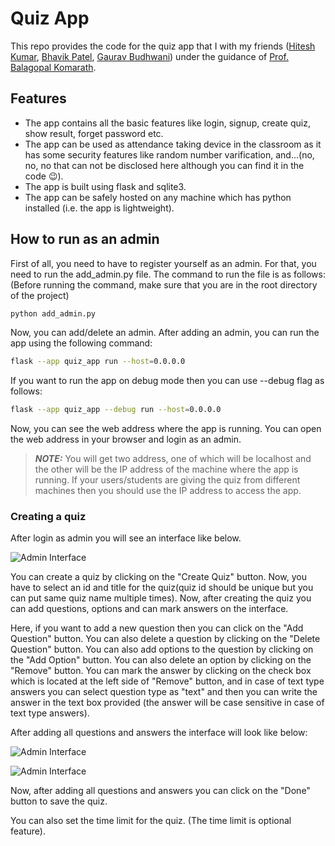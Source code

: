 # Quiz App

This repo provides the code for the quiz app that I with my friends ([Hitesh Kumar](https://github.com/hit2737/), [Bhavik Patel](https://github.com/bp0609/), [Gaurav Budhwani](https://github.com/gaurav-budhwani)) under the guidance of [Prof. Balagopal Komarath](https://github.com/balu).

## Features

- The app contains all the basic features like login, signup, create quiz, show result, forget password etc.
- The app can be used as attendance taking device in the classroom as it has some security features like random number varification, and...(no, no, no that can not be disclosed here although you can find it in the code :wink:).
- The app is built using flask and sqlite3.
- The app can be safely hosted on any machine which has python installed (i.e. the app is lightweight).

## How to run as an admin

First of all, you need to have to register yourself as an admin. For that, you need to run the add_admin.py file. The command to run the file is as follows: (Before running the command, make sure that you are in the root directory of the project)

```bash
python add_admin.py
```
Now, you can add/delete an admin. After adding an admin, you can run the app using the following command:

```bash
flask --app quiz_app run --host=0.0.0.0
```
If you want to run the app on debug mode then you can use --debug flag as follows:

```bash
flask --app quiz_app --debug run --host=0.0.0.0
```

Now, you can see the web address where the app is running. You can open the web address in your browser and login as an admin.

> **_NOTE:_**  You will get two address, one of which will be localhost and the other will be the IP address of the machine where the app is running. If your users/students are giving the quiz from different machines then you should use the IP address to access the app.

### Creating a quiz

After login as admin you will see an interface like below.

![Admin Interface](images/admin_interface.png)

You can create a quiz by clicking on the "Create Quiz" button. Now, you have to select an id and title for the quiz(quiz id should be unique but you can put same quiz name multiple times). Now, after creating the quiz you can add questions, options and can mark answers on the interface. 

Here, if you want to add a new question then you can click on the "Add Question" button. You can also delete a question by clicking on the "Delete Question" button. You can also add options to the question by clicking on the "Add Option" button. You can also delete an option by clicking on the "Remove" button. You can mark the answer by clicking on the check box which is located at the left side of "Remove" button, and in case of text type answers you can select question type as "text" and then you can write the answer in the text box provided (the answer will be case sensitive in case of text type answers).

After adding all questions and answers the interface will look like below:

![Admin Interface](images/create_quiz.png)

![Admin Interface](images/create_quiz_2.png)

Now, after adding all questions and answers you can click on the "Done" button to save the quiz.

You can also set the time limit for the quiz. (The time limit is optional feature).

